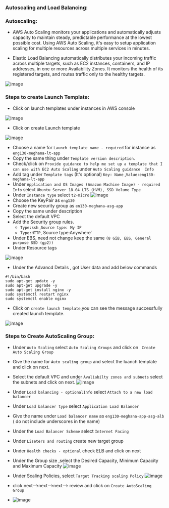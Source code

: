 ### Autoscaling and Load Balancing:

### Autoscaling:

- AWS Auto Scaling monitors your applications and automatically adjusts capacity to maintain steady, predictable performance at the lowest possible cost. Using AWS Auto Scaling, it's easy to setup application scaling for multiple resources across multiple services in minutes.

- Elastic Load Balancing automatically distributes your incoming traffic across multiple targets, such as EC2 instances, containers, and IP addresses, in one or more Availability Zones. It monitors the health of its registered targets, and routes traffic only to the healthy targets.


 ![image](https://user-images.githubusercontent.com/97250268/200147316-8aa7eb05-c932-4280-8c42-c2d66f626383.png)
 
 ### Steps to create Launch Template:
 
 - Click on launch templates under instances in AWS console
 
 ![image](https://user-images.githubusercontent.com/97250268/200170203-c6723487-fc15-4714-b621-ca7252d9937a.png)
 
 - Click on create Launch template 
 
 ![image](https://user-images.githubusercontent.com/97250268/200170309-09b5149e-ab37-42da-89dc-7c9dfd7bd7d8.png)

- Choose a name for `Launch template name - required` for instance as `eng130-meghana-lt-app`
- Copy the same thing under `Template version description`.
- Check/click on `Provide guidance to help me set up a template that I can use with EC2 Auto Scaling` under `Auto Scaling guidance  Info`
- Add tag under `Template tags` (It's optional) `Key: Name` ,`Value:eng130-meghana-lt-app`
- Under `Application and OS Images (Amazon Machine Image) - required Info` select `Ubuntu Server 18.04 LTS (HVM), SSD Volume Type`
- Under `Instance type` select `t2-micro`
![image](https://user-images.githubusercontent.com/97250268/200170984-8f7efe79-d7ac-428e-bd5a-4893d433777e.png)
- Choose the KeyPair as `eng130`
- Create new security group as `en130-meghana-asg-app`
- Copy the same under description
- Select the default VPC
- Add the Security group rules.
   - `Type:ssh` ,`Source type: My IP`
   - `Type:HTTP`, Source type:Anywhere`
- Under EBS, need not change keep the same `(8 GiB, EBS, General purpose SSD (gp2))`
- Under Resource tags 

![image](https://user-images.githubusercontent.com/97250268/200171558-5b77d56f-2a99-4dc7-b1ef-f29b29eaf5ef.png)

- Under the Advancd Details , got User data and add below commands
```
#!/bin/bash
sudo apt-get update -y
sudo apt-get upgrade -y
sudo apt-get install nginx -y
sudo systemctl restart nginx
sudo systemctl enable nginx
```

- Click on `create launch template`,you can see the message successfully created launch template.

 ![image](https://user-images.githubusercontent.com/97250268/200171752-cab22333-11f5-4ec0-b02f-17ad4249fdf0.png)


### Steps to Create AutoScaling Group:

- Under `Auto Scaling` select `Auto Scaling Groups` and click on ` Create Auto Scaling Group`
- Give the name for `Auto scaling group` and select the luanch template and click on next.
- Select the default VPC and under `Avaliabilty zones and subnets` select the subnets and click on next.
![image](https://user-images.githubusercontent.com/97250268/200172485-d005f3b0-dc17-4959-be24-8b85b6e6cc85.png)
- Under `Load balancing - optionalInfo` select `Attach to a new load balancer`
- Under  `Load balancer type` select `Application Load Balancer`
- Give the name under `Load balancer name` as `eng130-meghana-app-asg-alb` ( do not include underscores in the name)
- Under the `Load Balancer Scheme` select `Internet Facing`
- Under `Liseters and routing` create new target group
- Under `Health checks - optional` check ELB and click on next
- Under the Group size  ,select the Desired Capacity, Minimum Capacity and Maximum Capacity
![image](https://user-images.githubusercontent.com/97250268/200173324-7b7db09f-db08-414d-9594-ee557736b6f7.png)
- Under Scaling Policies, select `Target Tracking scaling Policy`
![image](https://user-images.githubusercontent.com/97250268/200173416-69664093-e2ee-4513-9b93-cbbecd9f0611.png)

- click next-->next-->next--> review and click on `Create AutoScaling Group`
- ![image](https://user-images.githubusercontent.com/97250268/200173683-9d9bf999-447d-4e87-9fc5-9032d75aa9b7.png)
















  



